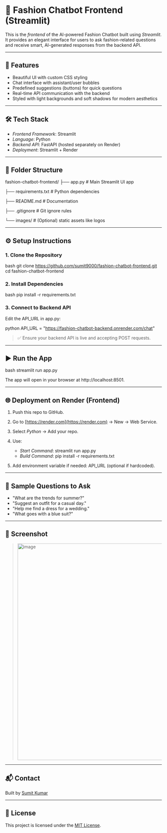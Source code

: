 # 👗 Fashion Chatbot Frontend (Streamlit)

This is the *frontend* of the AI-powered Fashion Chatbot built using *Streamlit*. It provides an elegant interface for users to ask fashion-related questions and receive smart, AI-generated responses from the backend API.

---

## 🚀 Features

* Beautiful UI with custom CSS styling
* Chat interface with assistant/user bubbles
* Predefined suggestions (buttons) for quick questions
* Real-time API communication with the backend
* Styled with light backgrounds and soft shadows for modern aesthetics

---

## 🛠 Tech Stack

* *Frontend Framework*: Streamlit
* *Language*: Python
* *Backend API*: FastAPI (hosted separately on Render)
* *Deployment*: Streamlit + Render

---

## 📁 Folder Structure


fashion-chatbot-frontend/
├── app.py                 # Main Streamlit UI app

├── requirements.txt       # Python dependencies

├── README.md              # Documentation

├── .gitignore             # Git ignore rules

└── images/                # (Optional) static assets like logos


---

## ⚙ Setup Instructions

### 1. Clone the Repository

bash
git clone https://github.com/sumit9000/fashion-chatbot-frontend.git
cd fashion-chatbot-frontend


### 2. Install Dependencies

bash
pip install -r requirements.txt


### 3. Connect to Backend API

Edit the API_URL in app.py:

python
API_URL = "https://fashion-chatbot-backend.onrender.com/chat"


> ✅ Ensure your backend API is live and accepting POST requests.

---

## ▶ Run the App

bash
streamlit run app.py


The app will open in your browser at http://localhost:8501.

---

## 🌐 Deployment on Render (Frontend)

1. Push this repo to GitHub.
2. Go to [https://render.com](https://render.com) → New → Web Service.
3. Select *Python* → Add your repo.
4. Use:

   * *Start Command*: streamlit run app.py
   * *Build Command*: pip install -r requirements.txt
5. Add environment variable if needed: API_URL (optional if hardcoded).

---

## 💬 Sample Questions to Ask

* "What are the trends for summer?"
* "Suggest an outfit for a casual day."
* "Help me find a dress for a wedding."
* "What goes with a blue suit?"

---

## 📸 Screenshot

> <img width="1902" height="697" alt="image" src="https://github.com/user-attachments/assets/6551b6b3-7eb3-40c0-9bd0-52483115c4e7" />


---

## 📬 Contact

Built by [Sumit Kumar](https://www.linkedin.com/in/sumitkumarss/)

---

## 📄 License

This project is licensed under the [MIT License](LICENSE).

